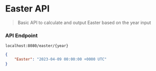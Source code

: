 # Easter API  

> Basic API to calculate and output Easter based on the year input  

### API Endpoint  
`localhost:8080/easter/{year}`

```json  
{
    "Easter": "2023-04-09 00:00:00 +0000 UTC"
}
```
